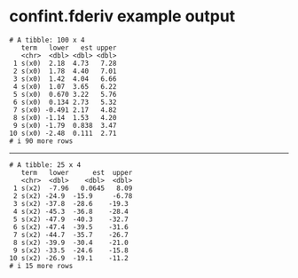 # confint.fderiv example output

    # A tibble: 100 x 4
       term   lower   est upper
       <chr>  <dbl> <dbl> <dbl>
     1 s(x0)  2.18  4.73   7.28
     2 s(x0)  1.78  4.40   7.01
     3 s(x0)  1.42  4.04   6.66
     4 s(x0)  1.07  3.65   6.22
     5 s(x0)  0.670 3.22   5.76
     6 s(x0)  0.134 2.73   5.32
     7 s(x0) -0.491 2.17   4.82
     8 s(x0) -1.14  1.53   4.20
     9 s(x0) -1.79  0.838  3.47
    10 s(x0) -2.48  0.111  2.71
    # i 90 more rows

---

    # A tibble: 25 x 4
       term   lower      est  upper
       <chr>  <dbl>    <dbl>  <dbl>
     1 s(x2)  -7.96   0.0645   8.09
     2 s(x2) -24.9  -15.9     -6.78
     3 s(x2) -37.8  -28.6    -19.3 
     4 s(x2) -45.3  -36.8    -28.4 
     5 s(x2) -47.9  -40.3    -32.7 
     6 s(x2) -47.4  -39.5    -31.6 
     7 s(x2) -44.7  -35.7    -26.7 
     8 s(x2) -39.9  -30.4    -21.0 
     9 s(x2) -33.5  -24.6    -15.8 
    10 s(x2) -26.9  -19.1    -11.2 
    # i 15 more rows

